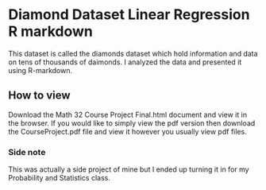 # Diamond Dataset Linear Regression R markdown

This dataset is called the diamonds dataset which hold information and data on tens of thousands of daimonds.
I analyzed the data and presented it using R-markdown.

## How to view

Download the Math 32 Course Project Final.html document and view it in the browser.
If you would like to simply view the pdf version then download the CourseProject.pdf file and view it however you usually view pdf files.

### Side note

This was actually a side project of mine but I ended up turning it in for my Probability and Statistics class.
